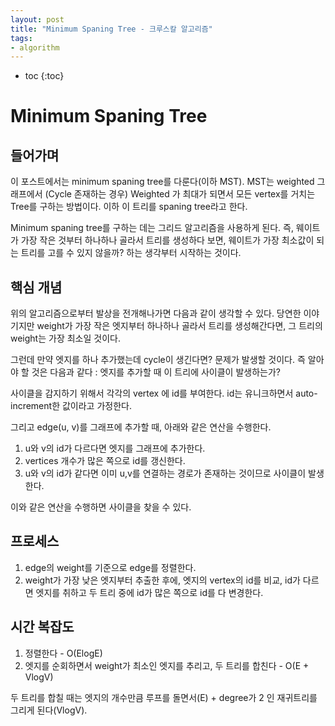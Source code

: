 ```yaml
---
layout: post
title: "Minimum Spaning Tree - 크루스칼 알고리즘"
tags:
- algorithm
---
```


* toc
{:toc}

# Minimum Spaning Tree

## 들어가며
이 포스트에서는 minimum spaning tree를 다룬다(이하 MST). MST는 weighted 그래프에서 (Cycle 존재하는 경우) Weighted 가 최대가 되면서 모든 vertex를 거치는 Tree를 구하는 방법이다. 이하 이 트리를 spaning tree라고 한다.

Minimum spaning tree를 구하는 데는 그리드 알고리즘을 사용하게 된다. 즉, 웨이트가 가장 작은 것부터 하나하나 골라서 트리를 생성하다 보면, 웨이트가 가장 최소값이 되는 트리를 고를 수 있지 않을까? 하는 생각부터 시작하는 것이다.

## 핵심 개념
위의 알고리즘으로부터 발상을 전개해나가면 다음과 같이 생각할 수 있다.
당연한 이야기지만 weight가 가장 작은 엣지부터 하나하나 골라서 트리를 생성해간다면, 그 트리의 weight는 가장 최소일 것이다. 

그런데 만약 엣지를 하나 추가했는데 cycle이 생긴다면? 문제가 발생할 것이다.
즉 알아야 할 것은 다음과 같다 : 엣지를 추가할 때 이 트리에 사이클이 발생하는가?

사이클을 감지하기 위해서 각각의 vertex 에 id를 부여한다. id는 유니크하면서 auto-increment한 값이라고 가정한다.

그리고 edge(u, v)를 그래프에 추가할 때, 아래와 같은 연산을 수행한다.

1. u와 v의 id가 다르다면 엣지를 그래프에 추가한다.
2. vertices 개수가 많은 쪽으로 id를 갱신한다.
3. u와 v의 id가 같다면 이미 u,v를 연결하는 경로가 존재하는 것이므로 사이클이 발생한다.

이와 같은 연산을 수행하면 사이클을 찾을 수 있다.

## 프로세스
1. edge의 weight를 기준으로 edge를 정렬한다.
2. weight가 가장 낮은 엣지부터 추출한 후에, 엣지의 vertex의 id를 비교, id가 다르면 엣지를 취하고 두 트리 중에 id가 많은 쪽으로  id를 다 변경한다.

## 시간 복잡도
1. 정렬한다 - O(ElogE)
2. 엣지를 순회하면서 weight가 최소인 엣지를 추리고, 두 트리를 합친다 - O(E + VlogV)

두 트리를 합칠 때는 엣지의 개수만큼 루프를 돌면서(E) + degree가 2 인 재귀트리를 그리게 된다(VlogV).





